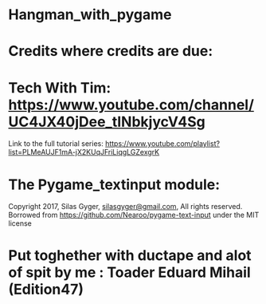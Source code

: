 # Hangman_with_pygame
# Credits where credits are due:
# Tech With Tim: https://www.youtube.com/channel/UC4JX40jDee_tINbkjycV4Sg
  Link to the full tutorial series: https://www.youtube.com/playlist?list=PLMeAUJF1mA-jX2KUqJFriLiqgLGZexgrK
# The Pygame_textinput module:
  Copyright 2017, Silas Gyger, silasgyger@gmail.com, All rights reserved.
  Borrowed from https://github.com/Nearoo/pygame-text-input under the MIT license
# Put toghether with ductape and alot of spit by me : Toader Eduard Mihail (Edition47)
